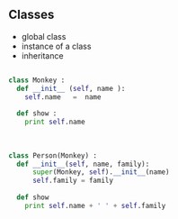 Classes
----
- global class
- instance of a class
- inheritance


```python

class Monkey :
  def __init__ (self, name ):
    self.name   =  name
    
  def show :
    print self.name
  
  
  
class Person(Monkey) : 
  def __init__(self, name, family):
      super(Monkey, self).__init__(name)
      self.family = family
      
  def show
    print self.name + ' ' + self.family 

```
